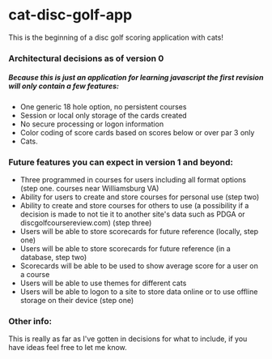 # cat-disc-golf-app
This is the beginning of a disc golf scoring application with cats!

### Architectural decisions as of version 0
##### Because this is just an application for learning javascript the first revision will only contain a few features:
 - One generic 18 hole option, no persistent courses
 - Session or local only storage of the cards created
 - No secure processing or logon information
 - Color coding of score cards based on scores below or over par 3 only
 - Cats.

### Future features you can expect in version 1 and beyond:
 - Three programmed in courses for users including all format options (step one. courses near Williamsburg VA)
 - Ability for users to create and store courses for personal use (step two)
 - Ability to create and store courses for others to use (a possibility if a decision is made to not tie it to another site's data such as PDGA or discgolfcoursereview.com) (step three)
 - Users will be able to store scorecards for future reference (locally, step one)
 - Users will be able to store scorecards for future reference (in a database, step two)
 - Scorecards will be able to be used to show average score for a user on a course
 - Users will be able to use themes for different cats
 - Users will be able to logon to a site to store data online or to use offline storage on their device (step one)

### Other info:
This is really as far as I've gotten in decisions for what to include, if you have ideas feel free to let me know.
